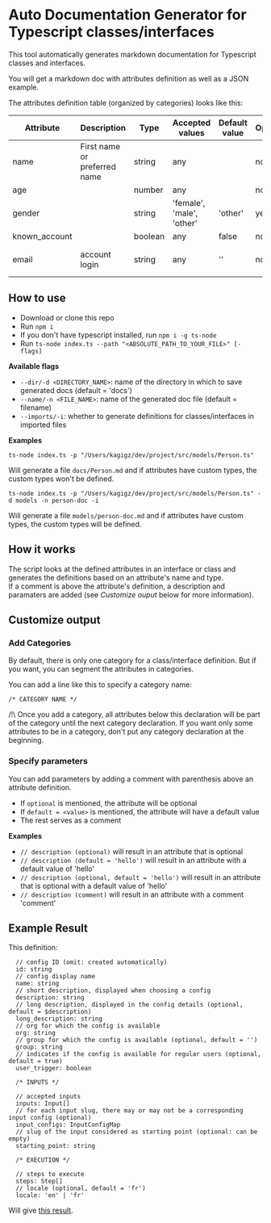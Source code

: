# Auto Documentation Generator for Typescript classes/interfaces

This tool automatically generates markdown documentation for Typescript classes and interfaces.

You will get a markdown doc with attributes definition as well as a JSON example.

The attributes definition table (organized by categories) looks like this:

| Attribute     | Description                  | Type    | Accepted values           | Default value | Optional | Comment                      |
| ------------- | ---------------------------- | ------- | ------------------------- | ------------- | -------- | ---------------------------- |
| name          | First name or preferred name | string  | any                       |               | no       |                              |
| age           |                              | number  | any                       |               | no       |                              |
| gender        |                              | string  | 'female', 'male', 'other' | 'other'       | yes      |                              |
| known_account |                              | boolean | any                       | false         | no       |                              |
| email         | account login                | string  | any                       | ''            | no       | only if known_account = true |

## How to use

- Download or clone this repo
- Run `npm i`
- If you don't have typescript installed, run `npm i -g ts-node`
- Run `ts-node index.ts --path "<ABSOLUTE_PATH_TO_YOUR_FILE>" [-flags]`

**Available flags**

- `--dir/-d <DIRECTORY_NAME>`: name of the directory in which to save generated docs (default = 'docs')
- `--name/-n <FILE_NAME>`: name of the generated doc file (default = filename)
- `--imports/-i`: whether to generate definitions for classes/interfaces in imported files

**Examples**

```
ts-node index.ts -p "/Users/kagigz/dev/project/src/models/Person.ts"
```

Will generate a file `docs/Person.md` and if attributes have custom types, the custom types won't be defined.

```
ts-node index.ts -p "/Users/kagigz/dev/project/src/models/Person.ts" -d models -n person-doc -i
```

Will generate a file `models/person-doc.md` and if attributes have custom types, the custom types will be defined.

## How it works

The script looks at the defined attributes in an interface or class and generates the definitions based on an attribute's name and type.  
If a comment is above the attribute's definition, a description and paramaters are added (see _Customize ouput_ below for more information).

## Customize output

### Add Categories

By default, there is only one category for a class/interface definition. But if you want, you can segment the attributes in categories.

You can add a line like this to specify a category name:

```
/* CATEGORY NAME */
```

/!\ Once you add a category, all attributes below this declaration will be part of the category until the next category declaration. If you want only some attributes to be in a category, don't put any category declaration at the beginning.

### Specify parameters

You can add parameters by adding a comment with parenthesis above an attribute definition.

- If `optional` is mentioned, the attribute will be optional
- If `default = <value>` is mentioned, the attribute will have a default value
- The rest serves as a comment

**Examples**

- `// description (optional)` will result in an attribute that is optional
- `// description (default = 'hello')` will result in an attribute with a default value of 'hello'
- `// description (optional, default = 'hello')` will result in an attribute that is optional with a default value of 'hello'
- `// description (comment)` will result in an attribute with a comment 'comment'

## Example Result

This definition:

```
  // config ID (omit: created automatically)
  id: string
  // config display name
  name: string
  // short description, displayed when choosing a config
  description: string
  // long description, displayed in the config details (optional, default = $description)
  long_description: string
  // org for which the config is available
  org: string
  // group for which the config is available (optional, default = '')
  group: string
  // indicates if the config is available for regular users (optional, default = true)
  user_trigger: boolean

  /* INPUTS */

  // accepted inputs
  inputs: Input[]
  // for each input slug, there may or may not be a corresponding input config (optional)
  input_configs: InputConfigMap
  // slug of the input considered as starting point (optional: can be empty)
  starting_point: string

  /* EXECUTION */

  // steps to execute
  steps: Step[]
  // locale (optional, default = 'fr')
  locale: 'en' | 'fr'
```

Will give [this result](docs/example.md).
